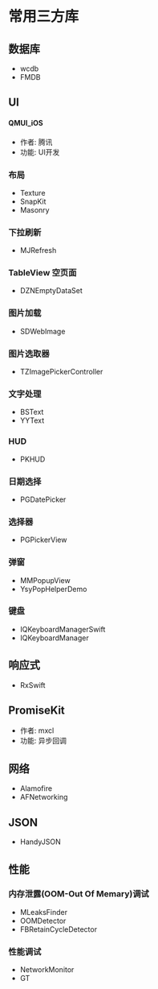 # 常用三方库

## 数据库
- wcdb
- FMDB

## UI

#### QMUI_iOS
- 作者: 腾讯
- 功能: UI开发

### 布局
- Texture
- SnapKit
- Masonry

### 下拉刷新
- MJRefresh

### TableView 空页面
- DZNEmptyDataSet

### 图片加载
- SDWebImage

### 图片选取器
- TZImagePickerController

### 文字处理
- BSText
- YYText

### HUD
- PKHUD

### 日期选择
- PGDatePicker

### 选择器
- PGPickerView

### 弹窗
- MMPopupView
- YsyPopHelperDemo

### 键盘
- IQKeyboardManagerSwift
- IQKeyboardManager

## 响应式
- RxSwift

## PromiseKit
- 作者: mxcl
- 功能: 异步回调

## 网络
- Alamofire
- AFNetworking

## JSON
- HandyJSON

## 性能

### 内存泄露(OOM-Out Of Memary)调试
- MLeaksFinder
- OOMDetector
- FBRetainCycleDetector

### 性能调试
- NetworkMonitor
- GT